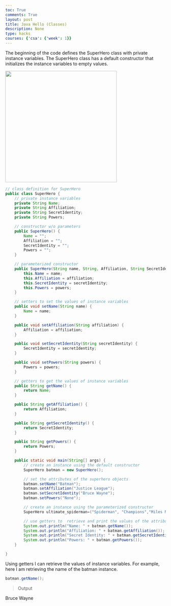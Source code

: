 ```yaml
---
toc: True
comments: True
layout: post
title: Java Hello (Classes)
description: None
type: hacks
courses: {'csa': {'week': 1}}
---
```


The beginning of the code defines the SuperHero class with private instance variables. The SuperHero class has a default constructor that initializes the instance variables to empty values.

<html>
<img src="https://github.com/realethantran/ethan_student/assets/109186517/936e9858-7a69-495b-ac6d-9b1a04ee6e36" height="350px">
</html>


```java
// class definition for SuperHero
public class SuperHero {
    // private instance variables
    private String Name;
    private String Affiliation;
    private String SecretIdentity;
    private String Powers;

    // constructor w/o parameters
    public SuperHero() {
        Name = "";
        Affiliation = "";
        SecretIdentity = "";
        Powers = "";
    }

    // parameterized constructor
    public SuperHero(String name, String, Affiliation, String SecretIdentity, String Powers) {
        this.Name = name;
        this.Affiliation = affiliation;
        this.SecretIdentity = secretIdentity;
        this.Powers = powers;
    }

    // setters to set the values of instance variables
    public void setName(String name) {
        Name = name;
    }

    public void setAffiliation(String affiliation) {
        Affiliation = affiliation;
    }

    public void setSecretIdentity(String secretIdentity) {
        SecretIdentity = secretIdentity;
    }

    public void setPowers(String powers) {
        Powers = powers;
    }

    // getters to get the values of instance variables
    public String getName() {
        return Name;
    }

    public String getAffiliation() {
        return Affiliation;
    }

    public String getSecretIdentity() {
        return SecretIdentity;
    }

    public String getPowers() {
        return Powers;
    }

    public static void main(String[] args) {
        // create an instance using the default constructor
        SuperHero batman = new SuperHero();

        // set the attributes of the superhero objects
        batman.setName("Batman");
        batman.setAffiliation("Justice League");
        batman.setSecretIdentity("Bruce Wayne");
        batman.setPowers("None");

        // create an instance using the parameterized constructor
        SuperHero ultimate_spiderman=("Spiderman", "Champions","Miles Morales", "Super strength, super speed, agility, cling to solid surfaces, invisibility, and venom strike.")

        // use getters to  retrieve and print the values of the attributes
        System.out.println("Name: " + batman.getName());
        System.out.println("Affiliation: " + batman.getAffiliation());
        System.out.println("Secret Identity: " + batman.getSecretIdentity());
        System.out.println("Powers: " + batman.getPowers());
    }

}

```

Using getters I can retrieve the values of instance variables. For example, here I am retrieving the name of the batman instance.


```java
batman.getName();
```

> Output

Bruce Wayne

